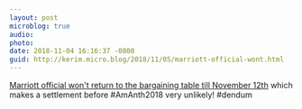 ```yaml
---
layout: post
microblog: true
audio: 
photo: 
date: 2018-11-04 16:16:37 -0800
guid: http://kerim.micro.blog/2018/11/05/marriott-official-wont.html
---
```

[Marriott official won't return to the bargaining table till November 12th](https://sanfrancisco.cbslocal.com/2018/11/02/oakland-marriott-workers-reach-tentative-agreement-sf-strike-goes-on/) which makes a settlement before #AmAnth2018 very unlikely! #dendum
